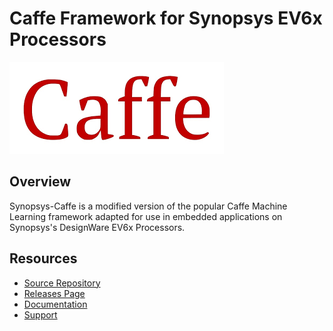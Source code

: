 # Caffe Framework for Synopsys EV6x Processors

![Logo Caffer](images/logo-caffe.png)

## Overview

Synopsys-Caffe is a modified version of the popular Caffe Machine Learning
framework adapted for use in embedded applications on Synopsys's DesignWare
EV6x Processors.

## Resources

* [Source Repository](https://github.com/foss-for-synopsys-dwc-arc-processors/synopsys-caffe)
* [Releases Page](https://github.com/foss-for-synopsys-dwc-arc-processors/synopsys-caffe/releases)
* [Documentation](https://github.com/foss-for-synopsys-dwc-arc-processors/synopsys-caffe/blob/master/README.md)
* [Support](https://github.com/foss-for-synopsys-dwc-arc-processors/synopsys-caffe/issues)
